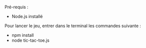 Pré-requis :

- Node.js installé

Pour lancer le jeu, entrer dans le terminal les commandes suivante :

- npm install
- node tic-tac-toe.js
